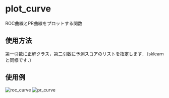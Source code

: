# plot_curve
ROC曲線とPR曲線をプロットする関数

## 使用方法
第一引数に正解クラス，第二引数に予測スコアのリストを指定します．（sklearnと同様です．）

## 使用例
![roc_curve](https://user-images.githubusercontent.com/84188861/166695354-b1fc68dd-3356-431f-a1ff-5c3567d98d51.png)
![pr_curve](https://user-images.githubusercontent.com/84188861/166695252-90eb07d0-201f-43d0-abcd-d8ce109a734f.png)
